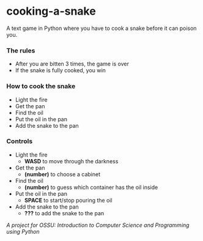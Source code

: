 # cooking-a-snake

A text game in Python where you have to cook a snake before it can poison you. 

### The rules ###

- After you are bitten 3 times, the game is over
- If the snake is fully cooked, you win

### How to cook the snake ###

- Light the fire
- Get the pan
- Find the oil
- Put the oil in the pan
- Add the snake to the pan

### Controls ###

- Light the fire
  - **WASD** to move through the darkness
- Get the pan
  - **(number)** to choose a cabinet
- Find the oil
  - **(number)** to guess which container has the oil inside
- Put the oil in the pan
  - **SPACE** to start/stop pouring the oil
- Add the snake to the pan
  - **???** to add the snake to the pan
  
*A project for OSSU: Introduction to Computer Science and Programming using Python*

